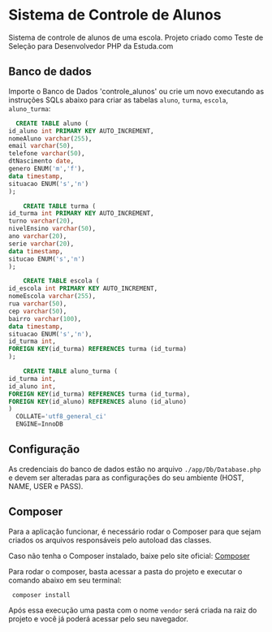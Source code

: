 # Sistema de Controle de Alunos

 Sistema de controle de alunos de uma escola. Projeto criado como Teste de Seleção para Desenvolvedor PHP da Estuda.com

## Banco de dados
Importe o Banco de Dados 'controle_alunos' ou crie um novo executando as instruções SQLs abaixo para criar as tabelas `aluno`, `turma`, `escola`, `aluno_turma`:

```sql
  CREATE TABLE aluno (
id_aluno int PRIMARY KEY AUTO_INCREMENT,
nomeAluno varchar(255),
email varchar(50),
telefone varchar(50),
dtNascimento date,
genero ENUM('m','f'),
data timestamp,
situacao ENUM('s','n')
);

    CREATE TABLE turma (
id_turma int PRIMARY KEY AUTO_INCREMENT,
turno varchar(20),
nivelEnsino varchar(50),
ano varchar(20),
serie varchar(20),
data timestamp,
situcao ENUM('s','n')
);

    CREATE TABLE escola (
id_escola int PRIMARY KEY AUTO_INCREMENT,
nomeEscola varchar(255),
rua varchar(50),
cep varchar(50),
bairro varchar(100),
data timestamp,
situacao ENUM('s','n'),
id_turma int,
FOREIGN KEY(id_turma) REFERENCES turma (id_turma)
);

    CREATE TABLE aluno_turma (
id_turma int,
id_aluno int,
FOREIGN KEY(id_turma) REFERENCES turma (id_turma),
FOREIGN KEY(id_aluno) REFERENCES aluno (id_aluno)
)
  COLLATE='utf8_general_ci'
  ENGINE=InnoDB
```

## Configuração
As credenciais do banco de dados estão no arquivo `./app/Db/Database.php` e devem ser alteradas para as configurações do seu ambiente (HOST, NAME, USER e PASS).

## Composer
Para a aplicação funcionar, é necessário rodar o Composer para que sejam criados os arquivos responsáveis pelo autoload das classes.

Caso não tenha o Composer instalado, baixe pelo site oficial: [Composer](https://getcomposer.org/download/)

Para rodar o composer, basta acessar a pasta do projeto e executar o comando abaixo em seu terminal:
```shell
 composer install
```

Após essa execução uma pasta com o nome `vendor` será criada na raiz do projeto e você já poderá acessar pelo seu navegador.


